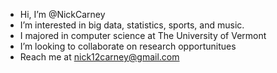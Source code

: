 -  Hi, I’m @NickCarney
-  I’m interested in big data, statistics, sports, and music.
-  I majored in computer science at The University of Vermont
-  I’m looking to collaborate on research opportunitues
-  Reach me at nick12carney@gmail.com

<!---
NickCarney/NickCarney is a ✨ special ✨ repository because its `README.md` (this file) appears on your GitHub profile.
You can click the Preview link to take a look at your changes.
--->
